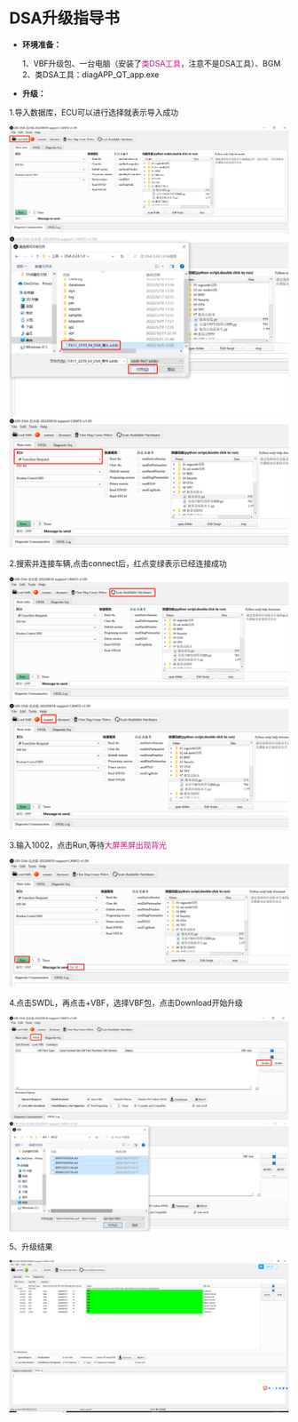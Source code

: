 # DSA升级指导书

- **环境准备：**

  1、VBF升级包、一台电脑（安装了<font color=#C71585>类DSA工具</font>，注意不是DSA工具）、BGM  
  2、类DSA工具：diagAPP_QT_app.exe  

- **升级：**

1.导入数据库，ECU可以进行选择就表示导入成功  

![](assets/dsa/update/1.png)  
![](assets/dsa/update/2.png)  
![](assets/dsa/update/3.png)  

2.搜索并连接车辆,点击connect后，红点变绿表示已经连接成功

![](assets/dsa/update/4.png)  
![](assets/dsa/update/5.png)   


3.输入1002，点击Run,等待<font color=#C71585>大屏黑屏出现背光</font>   

![](assets/dsa/update/6.png)   

4.点击SWDL，再点击+VBF，选择VBF包，点击Download开始升级  

![](assets/dsa/update/7.png)   
![](assets/dsa/update/8.png)   

5、升级结果

![](assets/dsa/update/9.png)  
